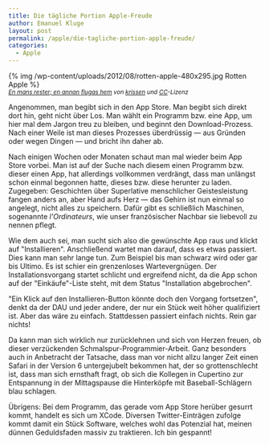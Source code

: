 ```yaml
---
title: Die tägliche Portion Apple-Freude
author: Emanuel Kluge
layout: post
permalink: /apple/die-tagliche-portion-apple-freude/
categories:
  - Apple
---
```


{% img /wp-content/uploads/2012/08/rotten-apple-480x295.jpg Rotten Apple %}  
<small>*[En mans rester; en annan flugas hem](http://www.flickr.com/photos/krissen/6292644857/) von [krissen](http://www.flickr.com/photos/krissen/) und [CC](http://creativecommons.org/licenses/by-nc-nd/2.0/deed.en)-Lizenz*</small>

Angenommen, man begibt sich in den App Store. Man begibt sich direkt dort hin, geht nicht über Los. Man wählt ein Programm bzw. eine App, um hier mal dem Jargon treu zu bleiben, und beginnt den Download-Prozess. Nach einer Weile ist man dieses Prozesses überdrüssig &mdash; aus Gründen oder wegen Dingen &mdash; und bricht ihn daher ab.

Nach einigen Wochen oder Monaten schaut man mal wieder beim App Store vorbei. Man ist auf der Suche nach diesem einen Programm bzw. dieser einen App, hat allerdings vollkommen verdrängt, dass man unlängst schon einmal begonnen hatte, dieses bzw. diese herunter zu laden. Zugegeben: Geschichten über Superlative menschlicher Geistesleistung fangen anders an, aber Hand aufs Herz &mdash; das Gehirn ist nun einmal so angelegt, nicht alles zu speichern. Dafür gibt es schließlich Maschinen, sogenannte *l'Ordinateurs*, wie unser französischer Nachbar sie liebevoll zu nennen pflegt.

Wie dem auch sei, man sucht sich also die gewünschte App raus und klickt auf "Installieren". Anschließend wartet man darauf, dass es etwas passiert. Dies kann man sehr lange tun. Zum Beispiel bis man schwarz wird oder gar bis Ultimo. Es ist schier ein grenzenloses Wartevergnügen. Der Installationsvorgang startet schlicht und ergreifend nicht, da die App schon auf der "Einkäufe"-Liste steht, mit dem Status "Installation abgebrochen".

"Ein Klick auf den Installieren-Button könnte doch den Vorgang fortsetzen", denkt da der DAU und jeder andere, der nur ein Stück weit höher qualifiziert ist. Aber das wäre zu einfach. Stattdessen passiert einfach nichts. Rein gar nichts!

Da kann man sich wirklich nur zurücklehnen und sich von Herzen freuen, ob dieser verzückenden Schmalspur-Programmier-Arbeit. Ganz besonders auch in Anbetracht der Tatsache, dass man vor nicht allzu langer Zeit einen Safari in der Version 6 untergejubelt bekommen hat, der so grottenschlecht ist, dass man sich ernsthaft fragt, ob sich die Kollegen in Cupertino zur Entspannung in der Mittagspause die Hinterköpfe mit Baseball-Schlägern blau schlagen.

Übrigens: Bei dem Programm, das gerade vom App Store herüber gesurrt kommt, handelt es sich um XCode. Diversen Twitter-Einträgen zufolge kommt damit ein Stück Software, welches wohl das Potenzial hat, meinen dünnen Geduldsfaden massiv zu traktieren. Ich bin gespannt!
